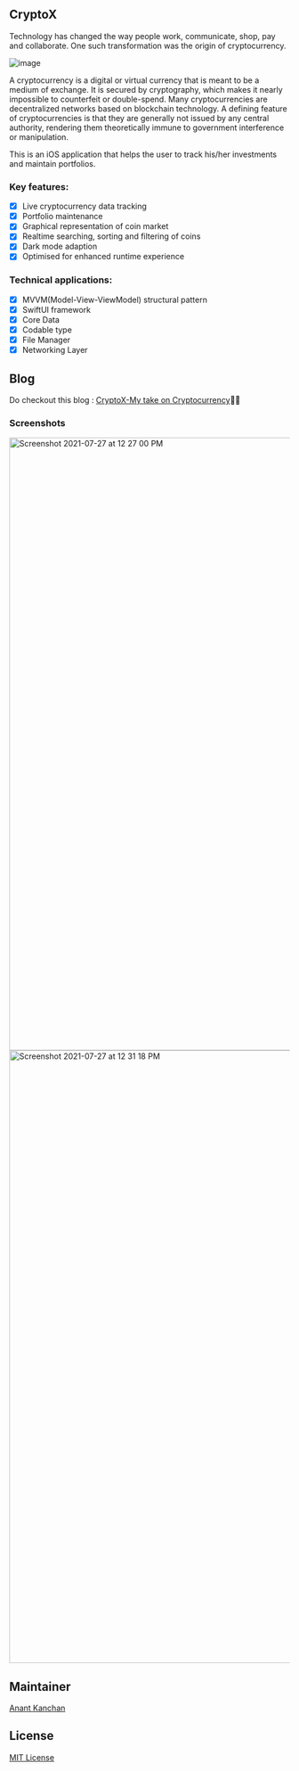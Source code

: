 ## CryptoX

Technology has changed the way people work, communicate, shop, pay and collaborate. One such transformation was the origin of cryptocurrency.

![image](https://user-images.githubusercontent.com/66024577/127145857-aee472c8-89f1-441f-9435-75e75c8402d0.png)

A cryptocurrency is a digital or virtual currency that is meant to be a medium of exchange. It is secured by cryptography, which makes it nearly impossible to counterfeit or double-spend. Many cryptocurrencies are decentralized networks based on blockchain technology. A defining feature of cryptocurrencies is that they are generally not issued by any central authority, rendering them theoretically immune to government interference or manipulation.

This is an iOS application that helps the user to track his/her investments and maintain portfolios.

### Key features:
- [x] Live cryptocurrency data tracking
- [x] Portfolio maintenance
- [x] Graphical representation of coin market
- [x] Realtime searching, sorting and filtering of coins
- [x] Dark mode adaption
- [x] Optimised for enhanced runtime experience

### Technical applications:
- [x] MVVM(Model-View-ViewModel) structural pattern
- [x] SwiftUI framework
- [x] Core Data
- [x] Codable type 
- [x] File Manager
- [x] Networking Layer

## Blog

Do checkout this blog : [CryptoX-My take on Cryptocurrency](https://medium.com/@anant4265/cryptox-my-take-on-cryptocurrency-2207fe354932)✍🏻

### Screenshots

<img width="1100" alt="Screenshot 2021-07-27 at 12 27 00 PM" src="https://user-images.githubusercontent.com/66024577/127138930-b09a592f-3eae-45e1-834c-a6278d006bd7.png">

<img width="1100" alt="Screenshot 2021-07-27 at 12 31 18 PM" src="https://user-images.githubusercontent.com/66024577/127138952-d48bb7ac-2f9d-4439-b21c-1d97152d5f98.png">


## Maintainer

[Anant Kanchan](https://github.com/anantcodes)


## License

[MIT License](https://github.com/anantcodes/CryptoX/blob/master/LICENSE)
